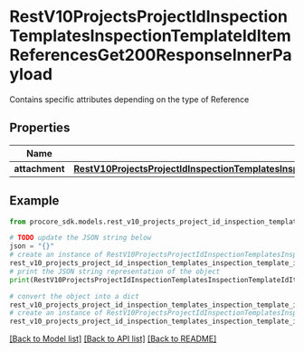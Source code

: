 # RestV10ProjectsProjectIdInspectionTemplatesInspectionTemplateIdItemReferencesGet200ResponseInnerPayload

Contains specific attributes depending on the type of Reference

## Properties

Name | Type | Description | Notes
------------ | ------------- | ------------- | -------------
**attachment** | [**RestV10ProjectsProjectIdInspectionTemplatesInspectionTemplateIdItemReferencesGet200ResponseInnerPayloadAttachment**](RestV10ProjectsProjectIdInspectionTemplatesInspectionTemplateIdItemReferencesGet200ResponseInnerPayloadAttachment.md) |  | [optional] 

## Example

```python
from procore_sdk.models.rest_v10_projects_project_id_inspection_templates_inspection_template_id_item_references_get200_response_inner_payload import RestV10ProjectsProjectIdInspectionTemplatesInspectionTemplateIdItemReferencesGet200ResponseInnerPayload

# TODO update the JSON string below
json = "{}"
# create an instance of RestV10ProjectsProjectIdInspectionTemplatesInspectionTemplateIdItemReferencesGet200ResponseInnerPayload from a JSON string
rest_v10_projects_project_id_inspection_templates_inspection_template_id_item_references_get200_response_inner_payload_instance = RestV10ProjectsProjectIdInspectionTemplatesInspectionTemplateIdItemReferencesGet200ResponseInnerPayload.from_json(json)
# print the JSON string representation of the object
print(RestV10ProjectsProjectIdInspectionTemplatesInspectionTemplateIdItemReferencesGet200ResponseInnerPayload.to_json())

# convert the object into a dict
rest_v10_projects_project_id_inspection_templates_inspection_template_id_item_references_get200_response_inner_payload_dict = rest_v10_projects_project_id_inspection_templates_inspection_template_id_item_references_get200_response_inner_payload_instance.to_dict()
# create an instance of RestV10ProjectsProjectIdInspectionTemplatesInspectionTemplateIdItemReferencesGet200ResponseInnerPayload from a dict
rest_v10_projects_project_id_inspection_templates_inspection_template_id_item_references_get200_response_inner_payload_from_dict = RestV10ProjectsProjectIdInspectionTemplatesInspectionTemplateIdItemReferencesGet200ResponseInnerPayload.from_dict(rest_v10_projects_project_id_inspection_templates_inspection_template_id_item_references_get200_response_inner_payload_dict)
```
[[Back to Model list]](../README.md#documentation-for-models) [[Back to API list]](../README.md#documentation-for-api-endpoints) [[Back to README]](../README.md)


